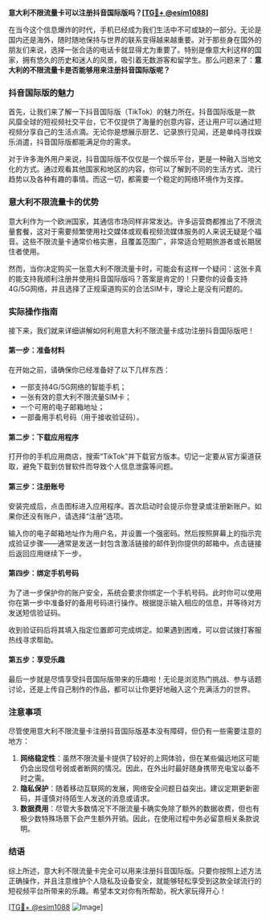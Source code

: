 **意大利不限流量卡可以注册抖音国际版吗？[[TG💪+ @esim1088](https://t.me/s/esim1088)]**

在当今这个信息爆炸的时代，手机已经成为我们生活中不可或缺的一部分。无论是国内还是海外，随时随地保持与世界的联系变得越来越重要。对于那些身在国外的朋友们来说，选择一张合适的电话卡就显得尤为重要了。特别是像意大利这样的国家，拥有悠久的历史和迷人的风景，吸引着无数游客和留学生。那么问题来了：**意大利的不限流量卡是否能够用来注册抖音国际版呢？**

### 抖音国际版的魅力

首先，让我们来了解一下抖音国际版（TikTok）的魅力所在。抖音国际版是一款风靡全球的短视频社交平台，它不仅提供了海量的创意内容，还让用户可以通过短视频分享自己的生活点滴。无论你是想展示厨艺、记录旅行见闻，还是单纯寻找娱乐消遣，抖音国际版都能满足你的需求。

对于许多海外用户来说，抖音国际版不仅仅是一个娱乐平台，更是一种融入当地文化的方式。通过观看其他国家和地区的内容，你可以了解到不同的生活方式、流行趋势以及各种有趣的事情。而这一切，都需要一个稳定的网络环境作为支撑。

### 意大利不限流量卡的优势

意大利作为一个欧洲国家，其通信市场同样非常发达。许多运营商都推出了不限流量套餐，这对于需要频繁使用社交媒体或观看视频流媒体服务的人来说无疑是个福音。这些不限流量卡通常价格实惠，且覆盖范围广，非常适合短期旅游者或长期居住者使用。

然而，当你决定购买一张意大利不限流量卡时，可能会有这样一个疑问：这张卡真的能支持我顺利注册并使用抖音国际版吗？答案是肯定的！只要你的设备支持4G/5G网络，并且选择了正规渠道购买的合法SIM卡，理论上是没有问题的。

### 实际操作指南

接下来，我们就来详细讲解如何利用意大利不限流量卡成功注册抖音国际版吧！

#### 第一步：准备材料

在开始之前，请确保你已经准备好了以下几样东西：
- 一部支持4G/5G网络的智能手机；
- 一张有效的意大利不限流量SIM卡；
- 一个可用的电子邮箱地址；
- 一部备用手机号码（用于接收验证码）。

#### 第二步：下载应用程序

打开你的手机应用商店，搜索“TikTok”并下载官方版本。切记一定要从官方渠道获取，避免下载到仿冒软件而导致个人信息泄露等问题。

#### 第三步：注册账号

安装完成后，点击图标进入应用程序。首次启动时会提示你登录或注册新账户。如果你还没有账户，请选择“注册”选项。

输入你的电子邮箱地址作为用户名，并设置一个强密码。然后按照屏幕上的指示完成验证步骤——通常是发送一封包含激活链接的邮件到你提供的邮箱中。点击链接后返回应用继续下一步。

#### 第四步：绑定手机号码

为了进一步保护你的账户安全，系统会要求你绑定一个手机号码。此时你可以使用你在第一步中准备好的备用号码进行操作。根据提示输入相应的信息，并等待对方发送短信验证码。

收到验证码后将其填入指定位置即可完成绑定。如果遇到困难，可以尝试拨打客服热线寻求帮助。

#### 第五步：享受乐趣

最后一步就是尽情享受抖音国际版带来的乐趣啦！无论是浏览热门挑战、参与话题讨论，还是上传自己制作的作品，都可以让你更好地融入这个充满活力的世界。

### 注意事项

尽管使用意大利不限流量卡注册抖音国际版基本没有障碍，但仍有一些需要注意的地方：

1. **网络稳定性**：虽然不限流量卡提供了较好的上网体验，但在某些偏远地区可能仍会出现信号弱或者断网的情况。因此，在外出时最好随身携带充电宝以备不时之需。
2. **隐私保护**：随着移动互联网的发展，网络安全问题日益突出。建议定期更新密码，并谨慎对待陌生人发送的消息或请求。
3. **数据费用**：尽管大多数情况下不限流量卡确实免除了额外的数据收费，但也有极少数特殊场景下会产生额外开销。因此，在使用过程中务必留意相关条款说明。

### 结语

综上所述，意大利不限流量卡完全可以用来注册抖音国际版。只要你按照上述方法正确操作，并且注意维护个人隐私及设备安全，就能够轻松享受到这款全球流行的短视频平台所带来的乐趣。希望本文对你有所帮助，祝大家玩得开心！

[[TG💪+ @esim1088](https://t.me/s/esim1088) ![Image](https://i.postimg.cc/4NQfJmqS/Snipaste-2025-05-13-00-14-12.png)]